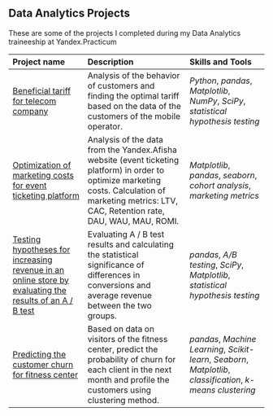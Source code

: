 ## Data Analytics Projects

These are some of the projects I completed during my Data Analytics traineeship at Yandex.Practicum

| Project name | Description | Skills and Tools | 
| :---------------------- | :---------------------- | :---------------------- |
| [Beneficial tariff for telecom company](beneficial_tariff_for_telecom_company) | Analysis of the behavior of customers and finding the optimal tariff based on the data of the customers of the mobile operator.| *Python*, *pandas*, *Matplotlib*, *NumPy*, *SciPy*, *statistical hypothesis testing* |
| [Optimization of marketing costs for event ticketing platform](marketing_cost_analysis) | Analysis of the data from the Yandex.Afisha website (event ticketing platform) in order to optimize marketing costs. Calculation of marketing metrics: LTV, CAC, Retention rate, DAU, WAU, MAU, ROMI.| *Matplotlib*, *pandas*, *seaborn*, *cohort analysis*, *marketing metrics* |
| [Testing hypotheses for increasing revenue in an online store by evaluating the results of an A / B test](evaluating_the_results_of_ab_test) | Evaluating A / B test results and calculating the statistical significance of differences in conversions and average revenue between the two groups.| *pandas*, *A/B testing*, *SciPy*, *Matplotlib*, *statistical hypothesis testing* |
| [Predicting the customer churn for fitness center](predictions_with_machine_learning) | Based on data on visitors of the fitness center, predict the probability of churn for each client in the next month and profile the customers using clustering method.| *pandas*, *Machine Learning*, *Scikit-learn*, *Seaborn*, *Matplotlib*, *classification*, *k-means clustering* |
